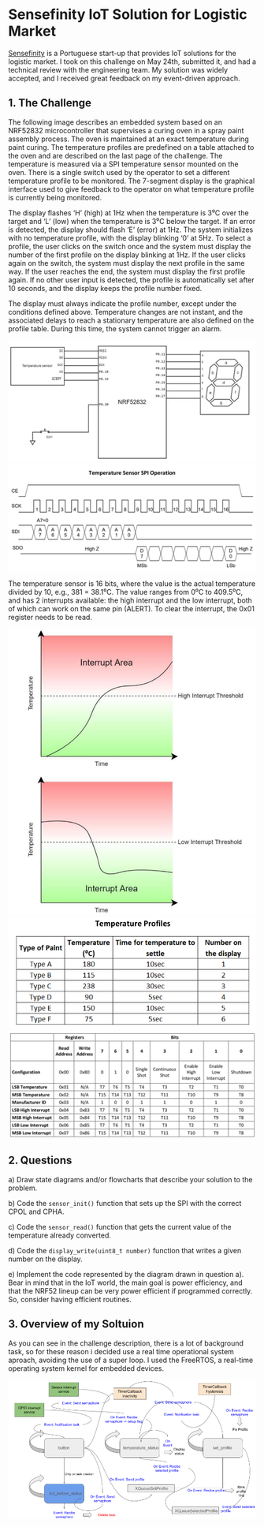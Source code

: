 # Sensefinity IoT Solution for Logistic Market

[Sensefinity](https://www.sensefinity.com/) is a Portuguese start-up that provides IoT solutions for the logistic market. I took on this challenge on May 24th, submitted it, and had a technical review with the engineering team. My solution was widely accepted, and I received great feedback on my event-driven approach.

## 1. The Challenge

The following image describes an embedded system based on an NRF52832 microcontroller that supervises a curing oven in a spray paint assembly process. The oven is maintained at an exact temperature during paint curing. The temperature profiles are predefined on a table attached to the oven and are described on the last page of the challenge. The temperature is measured via a SPI temperature sensor mounted on the oven. There is a single switch used by the operator to set a different temperature profile to be monitored. The 7-segment display is the graphical interface used to give feedback to the operator on what temperature profile is currently being monitored.

The display flashes ‘H’ (high) at 1Hz when the temperature is 3⁰C over the target and ‘L’ (low) when the temperature is 3⁰C below the target. If an error is detected, the display should flash ‘E’ (error) at 1Hz. The system initializes with no temperature profile, with the display blinking ‘0’ at 5Hz. To select a profile, the user clicks on the switch once and the system must display the number of the first profile on the display blinking at 1Hz. If the user clicks again on the switch, the system must display the next profile in the same way. If the user reaches the end, the system must display the first profile again. If no other user input is detected, the profile is automatically set after 10 seconds, and the display keeps the profile number fixed.

The display must always indicate the profile number, except under the conditions defined above. Temperature changes are not instant, and the associated delays to reach a stationary temperature are also defined on the profile table. During this time, the system cannot trigger an alarm.

![Embedded System Overview](images/picture1.png)
![Temperature Sensor Connection](images/picture2.png)

The temperature sensor is 16 bits, where the value is the actual temperature divided by 10, e.g., 381 = 38.1⁰C. The value ranges from 0⁰C to 409.5⁰C, and has 2 interrupts available: the high interrupt and the low interrupt, both of which can work on the same pin (ALERT). To clear the interrupt, the 0x01 register needs to be read.

![SPI Temperature Sensor](images/picture3.png)
![Temperature Profiles](images/picture4.png)
![Oven Control Interface](images/picture5.png)

## 2. Questions

a) Draw state diagrams and/or flowcharts that describe your solution to the problem.

b) Code the `sensor_init()` function that sets up the SPI with the correct CPOL and CPHA.

c) Code the `sensor_read()` function that gets the current value of the temperature already converted.

d) Code the `display_write(uint8_t number)` function that writes a given number on the display.

e) Implement the code represented by the diagram drawn in question a). Bear in mind that in the IoT world, the main goal is power efficiency, and that the NRF52 lineup can be very power efficient if programmed correctly. So, consider having efficient routines.

## 3. Overview of my Soltuion

As you can see in the challenge description, there is a lot of background task, so for these reason i decided use a real time operational system aproach, avoiding the use of a super loop. I used the FreeRTOS, a real-time operating system kernel for embedded devices.

![My Solution](images/picture6.png)